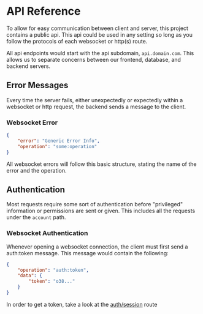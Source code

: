 # API Reference

To allow for easy communication between client and server, this project contains a public api. This api could be used in any setting so long as you follow the protocols of each websocket or http(s) route.

All api endpoints would start with the api subdomain, `api.domain.com`. This allows us to separate concerns between our frontend, database, and backend servers.

## Error Messages
Every time the server fails, either unexpectedly or expectedly within a websocket or http request, the backend sends a message to the client.

### Websocket Error
```json
{
    "error": "Generic Error Info",
    "operation": "some:operation"
}
```

All websocket errors will follow this basic structure, stating the name of the error and the operation.


## Authentication
Most requests require some sort of authentication before "privileged" information or permissions are sent or given. This includes all the requests under the `account` path.

### Websocket Authentication
Whenever opening a websocket connection, the client must first send a auth:token message. This message would contain the following:

```json
{
    "operation": "auth:token",
    "data": {
        "token": "o38..."
    }
}
```

In order to get a token, take a look at the [auth/session](https://github.com/Amaan-Dhanani/DriveHenrico/blob/main/docs/api/auth/index.md) route